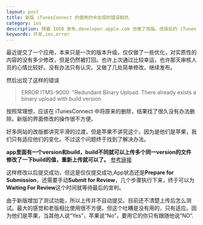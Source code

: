 ```yaml
---
layout: post
title: 新版 iTunesConnect 的使用的中出现的错误和坑
category: ios
description: 随着 IOS8 发布,developer.apple.com 也做了改版。改版后的 iTunesConnect 和之前的使用方式大相径庭，为应用的分发造成了很大不便。
keywords: 开发,ios,error
--- 
```


最近提交了一个应用，本来只是一次的版本升级，仅仅做了一些优化，对实质性的内容的没有多少修改，但是仍然被打回。也许上次通过比较幸运，也许那天审核人员的心情比较好。没有办法只有认灾。又做了几处简单修改，继续发布。

然后出现了这样的错误
>ERROR ITMS-9000: "Redundant Binary Upload. There already exists a binary upload with build version 

按照常理想，应该在 iTunesConnect 中将原来的删除，结果找了很久没有办法删除。新版的界面修改的操作很不方便。

好多网站的改版都讲究平滑的过渡，但是苹果不讲究这个，因为是他们是苹果，我们只有适应他们的变化。不过这个问题终于找到了解决办法。

**app里面有一个version和build，build不同就可以上传多个同一version的文件
修改了一下build的值，重新上传就可以了。** [参考链接](http://stackoverflow.com/questions/25680604/error-itms-9000-redundant-binary-upload-there-already-exists-a-binary-upload)

这样修改以后提交成功，但这是仅仅提交成功,App状态还是**Prepare for Submission**，还需要手动**Submit for Review**，几个步骤执行下来，终于可以为**Waiting For Review**这个时间就等待最后的宣判。

由于新版增加了测试功能，所以上传并不自动提交。目前还不清楚上传后怎么测试。最大的感觉和老版相比使用很不方便。但这个吐糟是没有用的，只有适应。因为他们是苹果，当其他人说“Yes”，苹果说“No”，要用它的你只有跟随他说“NO”.